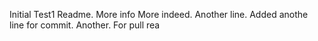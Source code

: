 Initial Test1 Readme.
More info
More indeed.
Another line.
Added anothe line for commit.
Another.
For pull rea

